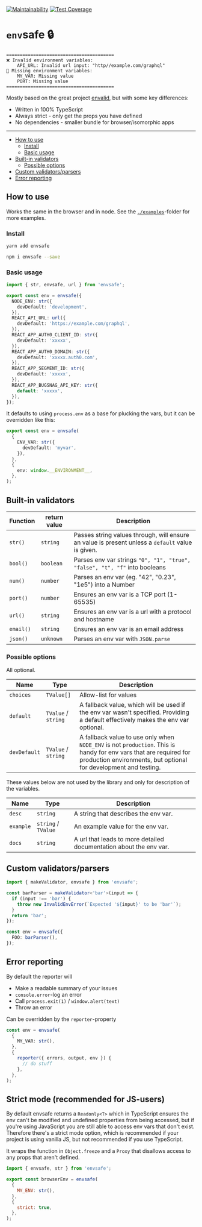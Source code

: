 [![Maintainability](https://api.codeclimate.com/v1/badges/c17614f0d80b810e47a6/maintainability)](https://codeclimate.com/github/KATT/envsafe/maintainability) [![Test Coverage](https://api.codeclimate.com/v1/badges/c17614f0d80b810e47a6/test_coverage)](https://codeclimate.com/github/KATT/envsafe/test_coverage)

# `env`safe 🔒

```
========================================
❌ Invalid environment variables:
    API_URL: Invalid url input: "http//example.com/graphql"
💨 Missing environment variables:
    MY_VAR: Missing value
    PORT: Missing value
========================================
```

Mostly based on the great project [envalid](https://github.com/af/envalid), but with some key differences:

- Written in 100% TypeScript
- Always strict - only get the props you have defined
- No dependencies - smaller bundle for browser/isomorphic apps

---

- [How to use](#how-to-use)
  - [Install](#install)
  - [Basic usage](#basic-usage)
- [Built-in validators](#built-in-validators)
  - [Possible options](#possible-options)
- [Custom validators/parsers](#custom-validatorsparsers)
- [Error reporting](#error-reporting)

## How to use

Works the same in the browser and in node. See the [`./examples`](./examples)-folder for more examples.

### Install

```sh
yarn add envsafe
```

```sh
npm i envsafe --save
```

### Basic usage

```ts
import { str, envsafe, url } from 'envsafe';

export const env = envsafe({
  NODE_ENV: str({
    devDefault: 'development',
  }),
  REACT_API_URL: url({
    devDefault: 'https://example.com/graphql',
  }),
  REACT_APP_AUTH0_CLIENT_ID: str({
    devDefault: 'xxxxx',
  }),
  REACT_APP_AUTH0_DOMAIN: str({
    devDefault: 'xxxxx.auth0.com',
  }),
  REACT_APP_SEGMENT_ID: str({
    devDefault: 'xxxxx',
  }),
  REACT_APP_BUGSNAG_API_KEY: str({
    default: 'xxxxx',
  }),
});
```

It defaults to using `process.env` as a base for plucking the vars, but it can be overridden like this:

```ts
export const env = envsafe(
  {
    ENV_VAR: str({
      devDefault: 'myvar',
    }),
  },
  {
    env: window.__ENVIRONMENT__,
  },
);
```

## Built-in validators

| Function  | return value | Description                                                                                      |
| --------- | ------------ | ------------------------------------------------------------------------------------------------ |
| `str()`   | `string`     | Passes string values through, will ensure an value is present unless a `default` value is given. |
| `bool()`  | `boolean`    | Parses env var strings `"0", "1", "true", "false", "t", "f"` into booleans                       |
| `num()`   | `number`     | Parses an env var (eg. "42", "0.23", "1e5") into a Number                                        |
| `port()`  | `number`     | Ensures an env var is a TCP port (1-65535)                                                       |
| `url()`   | `string`     | Ensures an env var is a url with a protocol and hostname                                         |
| `email()` | `string`     | Ensures an env var is an email address                                                           |
| `json()`  | `unknown`    | Parses an env var with `JSON.parse`                                                              |

### Possible options

All optional.

| Name         | Type                | Description                                                                                                                                                                           |
| ------------ | ------------------- | ------------------------------------------------------------------------------------------------------------------------------------------------------------------------------------- |
| `choices`    | `TValue[]`          | Allow-list for values                                                                                                                                                                 |
| `default`    | `TValue` / `string` | A fallback value, which will be used if the env var wasn't specified. Providing a default effectively makes the env var optional.                                                     |
| `devDefault` | `TValue` / `string` | A fallback value to use only when `NODE_ENV` is not `production`. This is handy for env vars that are required for production environments, but optional for development and testing. |

These values below are not used by the library and only for description of the variables.

| Name      | Type                | Description                                                        |
| --------- | ------------------- | ------------------------------------------------------------------ |
| `desc`    | `string`            | A string that describes the env var.                               |
| `example` | `string` / `TValue` | An example value for the env var.                                  |
| `docs`    | `string`            | A url that leads to more detailed documentation about the env var. |

## Custom validators/parsers

```ts
import { makeValidator, envsafe } from 'envsafe';

const barParser = makeValidator<'bar'>(input => {
  if (input !== 'bar') {
    throw new InvalidEnvError(`Expected '${input}' to be 'bar'`);
  }
  return 'bar';
});

const env = envsafe({
  FOO: barParser(),
});
```

## Error reporting

By default the reporter will

- Make a readable summary of your issues
- `console.error`-log an error
- Call `process.exit(1)` / `window.alert(text)`
- Throw an error

Can be overridden by the `reporter`-property

```ts
const env = envsafe(
  {
    MY_VAR: str(),
  },
  {
    reporter({ errors, output, env }) {
      // do stuff
    },
  },
);
```

## Strict mode (recommended for JS-users)

By default envsafe returns a `Readonly<T>` which in TypeScript ensures the env can't be modified and undefined properties from being accessed, but if you're using JavaScript you are still able to access env vars that don't exist. Therefore there's a strict mode option, which is recommended if your project is using vanilla JS, but not recommended if you use TypeScript.

It wraps the function in `Object.freeze` and a `Proxy` that disallows access to any props that aren't defined.

```js
import { envsafe, str } from 'envsafe';

export const browserEnv = envsafe(
  {
    MY_ENV: str(),
  },
  {
    strict: true,
  },
);
```
